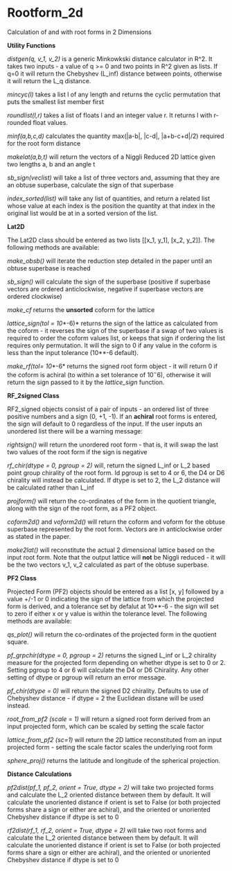 # Rootform_2d
Calculation of and with root forms in 2 Dimensions

**Utility Functions**

*distgen(q, v_1, v_2)* is a generic Minkowkski distance calculator in R^2. It takes two inputs - a value of q >= 0 and two points in R^2 given as lists. If q=0 it will return the Chebyshev (L_inf) distance between points, otherwise it will return the L_q distance.

*mincyc(l)* takes a list l of any length and returns the cyclic permutation that puts the smallest list member first

*roundlist(l,r)* takes a list of floats l and an integer value r. It returns l with r-rounded float values.

*minf(a,b,c,d)* calculates the quantity max(|a-b|, |c-d|, |a+b-c+d|/2) required for the root form distance

*makelat(a,b,t)* will return the vectors of a Niggli Reduced 2D lattice given two lengths a, b and an angle t

*sb_sign(veclist)* will take a list of three vectors and, assuming that they are an obtuse superbase, calculate the sign of that superbase

*index_sorted(list)* will take any list of quantities, and return a related list whose value at each index is the position the quantity at that index in the original list would be at in a sorted version of the list.

**Lat2D**

The Lat2D class should be entered as two lists [[x_1, y_1], [x_2, y_2]]. The following methods are available:

*make_obsb()* will iterate the reduction step detailed in the paper until an obtuse superbase is reached

*sb_sign()* will calculate the sign of the superbase (positive if superbase vectors are ordered anticlockwise, negative if superbase vectors are ordered clockwise)

*make_cf* returns the **unsorted** coform for the lattice

*lattice_sign(tol = 10**-6)* returns the sign of the lattice as calculated from the coform - it reverses the sign of the superbase if a swap of two values is required to order the coform values list, or keeps that sign if ordering the list requires only permutation. It will the sign to 0 if any value in the coform is less than the input tolerance (10**-6 default).

*make_rf(tol= 10**-6* returns the signed root form object - it will return 0 if the coform is achiral (to within a set tolerance of $10^-6$), otherwise it will return the sign passed to it by the *lattice_sign* function.

**RF_2signed Class**

RF2_signed objects consist of a pair of inputs - an ordered list of three positive numbers and a sign (0, +1, -1). If an **achiral** root forms is entered, the sign will default to 0 regardless of the input. If the user inputs an unordered list there will be a warning message:

*rightsign()* will return the unordered root form - that is, it will swap the last two values of the root form if the sign is negative

*rf_chir(dtype = 0, pgroup = 2)* will, return the signed L_inf or L_2 based point group chirality of the root form. Id pgroup is set to 4 or 6, the D4 or D6 chirality will instead be calculated. If dtype is set to 2, the L_2 distance will be calculated rather than L_inf

*projform()* will return the co-ordinates of the form in the quotient triangle, along with the sign of the root form, as a PF2 object.

*coform2d()* and *voform2d()* will return the coform  and voform for the obtuse superbase represented by the root form. Vectors are in anticlockwise order as stated in the paper.

*make2lat()* will reconstitute the actual 2 dimensional lattice based on the input root form. Note that the output lattice will **not** be Niggli reduced - it will be the two vectors v_1, v_2 calculated as part of the obtuse superbase.

**PF2 Class**

Projected Form (PF2) objects should be entered  as a list [x, y] followed by a value +/-1 or 0 indicating the sign of the lattice from which the projected form is derived, and a tolerance set by defalut at 10**-6 - the sign will set to zero if either x or y value is within the tolerance level. The following methods are available:

*qs_plot()* will return the co-ordinates of the projected form in the quotient square.

*pf_grpchir(dtype = 0, pgroup = 2)* returns the signed L_inf or L_2 chirality measure for the projected form depending on whether dtype is set to 0 or 2. Setting pgroup to 4 or 6 will calculate the D4 or D6 Chirality. Any other setting of dtype or pgroup will return an error message.

*pf_chir(dtype = 0)* will return the signed D2 chirality. Defaults to use of Chebyshev distance - if dtype = 2 the Euclidean distane will be used instead.

*root_from_pf2 (scale = 1)* will return a signed root form derived from an input projected form, which can be scaled by setting the scale factor

*lattice_from_pf2 (sc=1)* will return the 2D lattice reconstituted from an input projected form - setting the scale factor scales the underlying root form

*sphere_proj()* returns the latitude and longitude of the spherical projection.

**Distance Calculations**

*pf2dist(pf_1, pf_2, orient = True, dtype = 2)* will take two projected forms and calculate the L_2 oriented distance between them by default. It will calculate the unoriented distance if orient is set to False (or both projected forms share a sign or either are achiral), and the oriented or unoriented Chebyshev distance if dtype is set to 0

*rf2dist(rf_1, rf_2, orient = True, dtype = 2)* will take two root forms and calculate the L_2 oriented distance between them by default. It will calculate the unoriented distance if orient is set to False (or both projected forms share a sign or either are achiral), and the oriented or unoriented Chebyshev distance if dtype is set to 0
